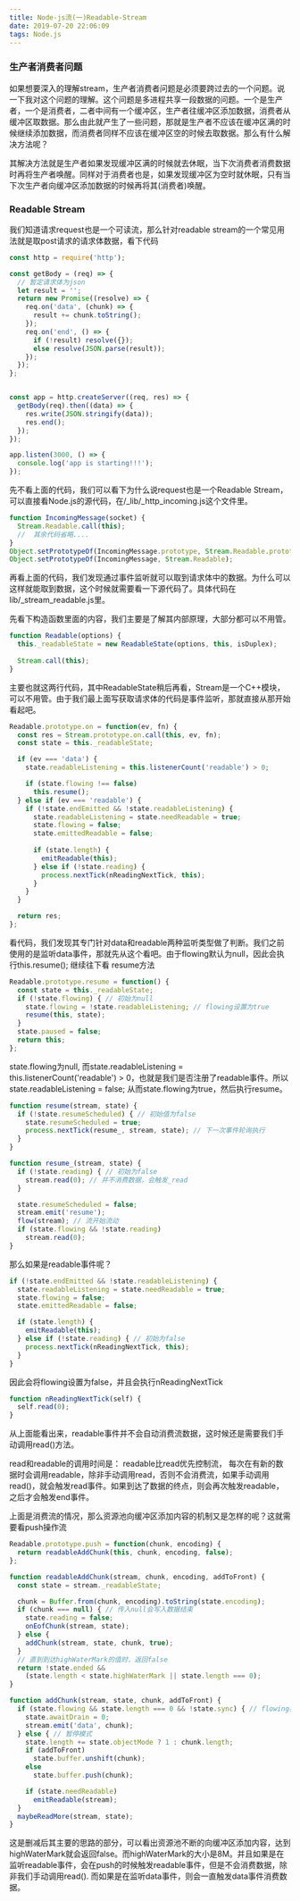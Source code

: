 ```yaml
---
title: Node-js流(一)Readable-Stream
date: 2019-07-20 22:06:09
tags: Node.js
---
```


### 生产者消费者问题

如果想要深入的理解stream，生产者消费者问题是必须要跨过去的一个问题。说一下我对这个问题的理解。这个问题是多进程共享一段数据的问题。一个是生产者，一个是消费者，二者中间有一个缓冲区，生产者往缓冲区添加数据，消费者从缓冲区取数据。那么由此就产生了一些问题，那就是生产者不应该在缓冲区满的时候继续添加数据，而消费者同样不应该在缓冲区空的时候去取数据。那么有什么解决方法呢？

其解决方法就是生产者如果发现缓冲区满的时候就去休眠，当下次消费者消费数据时再将生产者唤醒。同样对于消费者也是，如果发现缓冲区为空时就休眠，只有当下次生产者向缓冲区添加数据的时候再将其(消费者)唤醒。

### Readable Stream

我们知道请求request也是一个可读流，那么针对readable stream的一个常见用法就是取post请求的请求体数据，看下代码

```js
const http = require('http');

const getBody = (req) => {
  // 暂定请求体为json
  let result = '';
  return new Promise((resolve) => {
    req.on('data', (chunk) => {
      result += chunk.toString();
    });
    req.on('end', () => {
      if (!result) resolve({});
      else resolve(JSON.parse(result));
    });
  });
};


const app = http.createServer((req, res) => {
  getBody(req).then((data) => {
    res.write(JSON.stringify(data));
    res.end();
  });
});

app.listen(3000, () => {
  console.log('app is starting!!!');
});
```

先不看上面的代码，我们可以看下为什么说request也是一个Readable Stream，可以直接看Node.js的源代码，在/_lib/_http_incoming.js这个文件里。

```js
function IncomingMessage(socket) {
  Stream.Readable.call(this);
  //  其余代码省略....
}
Object.setPrototypeOf(IncomingMessage.prototype, Stream.Readable.prototype);
Object.setPrototypeOf(IncomingMessage, Stream.Readable);
```

再看上面的代码，我们发现通过事件监听就可以取到请求体中的数据。为什么可以这样就能取到数据，这个时候就需要看一下源代码了。具体代码在lib/_stream_readable.js里。

先看下构造函数里面的内容，我们主要是了解其内部原理，大部分都可以不用管。

```js
function Readable(options) {
  this._readableState = new ReadableState(options, this, isDuplex);
  
  Stream.call(this);
}
```
主要也就这两行代码，其中ReadableState稍后再看，Stream是一个C++模块，可以不用管。由于我们最上面写获取请求体的代码是事件监听，那就直接从那开始看起吧。

```js
Readable.prototype.on = function(ev, fn) {
  const res = Stream.prototype.on.call(this, ev, fn);
  const state = this._readableState;

  if (ev === 'data') {
    state.readableListening = this.listenerCount('readable') > 0;

    if (state.flowing !== false)
      this.resume();
  } else if (ev === 'readable') {
    if (!state.endEmitted && !state.readableListening) {
      state.readableListening = state.needReadable = true;
      state.flowing = false;
      state.emittedReadable = false;
 
      if (state.length) {
        emitReadable(this);
      } else if (!state.reading) {
        process.nextTick(nReadingNextTick, this);
      }
    }
  }

  return res;
};
```

看代码，我们发现其专门针对data和readable两种监听类型做了判断。我们之前使用的是监听data事件，那就先从这个看吧。由于flowing默认为null，因此会执行this.resume(); 继续往下看 resume方法

```js
Readable.prototype.resume = function() {
  const state = this._readableState;
  if (!state.flowing) { // 初始为null
    state.flowing = !state.readableListening; // flowing设置为true
    resume(this, state);
  }
  state.paused = false;
  return this;
};
```
state.flowing为null, 而state.readableListening = this.listenerCount('readable') > 0，也就是我们是否注册了readable事件。所以state.readableListening = false; 从而state.flowing为true，然后执行resume。

```js
function resume(stream, state) {
  if (!state.resumeScheduled) { // 初始值为false
    state.resumeScheduled = true;
    process.nextTick(resume_, stream, state); // 下一次事件轮询执行
  }
}

function resume_(stream, state) {
  if (!state.reading) { // 初始为false
    stream.read(0); // 并不消费数据，会触发_read
  }

  state.resumeScheduled = false;
  stream.emit('resume');
  flow(stream); // 流开始流动
  if (state.flowing && !state.reading)
    stream.read(0); 
}
```
那么如果是readable事件呢？

```js
if (!state.endEmitted && !state.readableListening) {
  state.readableListening = state.needReadable = true;
  state.flowing = false;
  state.emittedReadable = false;

  if (state.length) {
    emitReadable(this);
  } else if (!state.reading) { // 初始为false
    process.nextTick(nReadingNextTick, this);
  }
}
```

因此会将flowing设置为false，并且会执行nReadingNextTick

```js
function nReadingNextTick(self) {
  self.read(0);
}
```

从上面能看出来，readable事件并不会自动消费流数据，这时候还是需要我们手动调用read()方法。

read和readable的调用时间是： readable比read优先控制流， 每次在有新的数据时会调用readable，除非手动调用read，否则不会消费流，如果手动调用read()，就会触发read事件。如果到达了数据的终点，则会再次触发readable，之后才会触发end事件。

上面是消费流的情况，那么资源池向缓冲区添加内容的机制又是怎样的呢？这就需要看push操作流

```js
Readable.prototype.push = function(chunk, encoding) {
  return readableAddChunk(this, chunk, encoding, false);
};

function readableAddChunk(stream, chunk, encoding, addToFront) {
  const state = stream._readableState;

  chunk = Buffer.from(chunk, encoding).toString(state.encoding);
  if (chunk === null) { // 传入null会写入数据结束
    state.reading = false;
    onEofChunk(stream, state);
  } else {
    addChunk(stream, state, chunk, true);
  }
  // 直到到达highWaterMark的值时，返回false
  return !state.ended &&
    (state.length < state.highWaterMark || state.length === 0);
}

function addChunk(stream, state, chunk, addToFront) {
  if (state.flowing && state.length === 0 && !state.sync) { // flowing模式 触发data方法
    state.awaitDrain = 0;
    stream.emit('data', chunk);
  } else { // 暂停模式 
    state.length += state.objectMode ? 1 : chunk.length;
    if (addToFront)
      state.buffer.unshift(chunk);
    else
      state.buffer.push(chunk);

    if (state.needReadable)
      emitReadable(stream);
  }
  maybeReadMore(stream, state);
}
```

这是删减后其主要的思路的部分，可以看出资源池不断的向缓冲区添加内容，达到highWaterMark就会返回false。而highWaterMark的大小是8M。并且如果是在监听readable事件，会在push的时候触发readable事件，但是不会消费数据，除非我们手动调用read(). 而如果是在监听data事件，则会一直触发data事件消费数据。